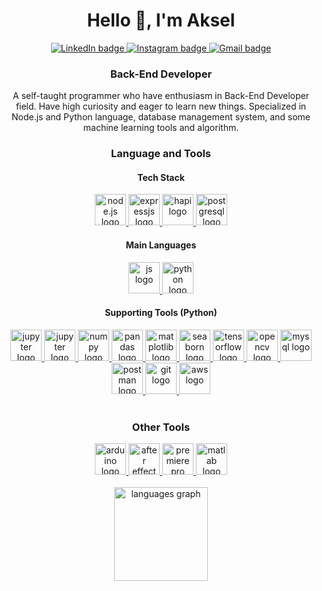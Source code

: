 # <div align="center">Hello 👋, I'm Aksel</div>

<div align= "center">
  <a href="https://www.linkedin.com/in/akselea/" target="_blank">
    <img src="https://img.shields.io/badge/linkedin-0A66C2?style=for-the-badge&logo=linkedin&logoColor=white" alt="LinkedIn badge">
  </a>
  <a href="https://www.instagram.com/akselea_/" target="_blank">
    <img src="https://img.shields.io/static/v1?message=Instagram&logo=instagram&label=&color=E4405F&logoColor=white&labelColor=&style=for-the-badge" alt="Instagram badge">
  </a>
  <a href="mailto:aksele.work@gmail.com" target="_blank">
    <img src="https://img.shields.io/static/v1?message=Gmail&logo=gmail&label=&color=D14836&logoColor=white&labelColor=&style=for-the-badge" alt="Gmail badge">
  </a>
</div>

### <div align="center">Back-End Developer</div>

<div align="center">A self-taught programmer who have enthusiasm in Back-End Developer field. Have high curiosity and eager to learn new things. Specialized in Node.js and Python language, database management system, and some machine learning tools and algorithm.</div>

### <div align="center">Language and Tools</div>

#### <div align="center">Tech Stack</div>

<div align= "center">
  <a href="https://nodejs.org/en" target="_blank">
    <img src="https://cdn.jsdelivr.net/gh/devicons/devicon/icons/nodejs/nodejs-original.svg" height="50" alt="node.js logo">
  </a>
  <a href="https://expressjs.com/" target="_blank">
    <img src="https://cdn.jsdelivr.net/gh/devicons/devicon/icons/express/express-original.svg" height="50" alt="expressjs logo">
  </a>
  <a href="https://hapi.dev/" target="_blank">
    <img src="https://raw.githubusercontent.com/hapijs/assets/master/images/hapi.png" height="50" alt="hapi logo">
  </a>
  <a href="https://www.postgresql.org/" target="_blank">
    <img src="https://cdn.jsdelivr.net/gh/devicons/devicon/icons/postgresql/postgresql-plain-wordmark.svg" height="50" alt="postgresql logo">
  </a>

#### <div align="center">Main Languages</div>

<div align= "center">
  <a href="https://developer.mozilla.org/en-US/docs/Web/JavaScript" target="_blank">
    <img src="https://cdn.jsdelivr.net/gh/devicons/devicon/icons/javascript/javascript-original.svg" height="50" alt="js logo">
  </a>
  <a href="https://www.python.org/" target="_blank">
    <img src="https://cdn.jsdelivr.net/gh/devicons/devicon/icons/python/python-original.svg" height="50" alt="python logo">
  </a>
</div>

#### <div align="center">Supporting Tools (Python)</div>

<div align= "center">
  <a href="https://jupyter.org/" target="_blank">
    <img src="https://cdn.jsdelivr.net/gh/devicons/devicon/icons/jupyter/jupyter-original-wordmark.svg" height="50" alt="jupyter logo">
  </a>
  <a href="https://www.tableau.com/" target="_blank">
    <img src="https://cdn.worldvectorlogo.com/logos/tableau-software.svg" height="50" alt="jupyter logo">
  </a>
  <a href="https://numpy.org/" target="_blank">
    <img src="https://cdn.jsdelivr.net/gh/devicons/devicon/icons/numpy/numpy-original.svg" height="50" alt="numpy logo">
  </a>
  <a href="https://pandas.pydata.org/" target="_blank">
    <img src="https://cdn.jsdelivr.net/gh/devicons/devicon/icons/pandas/pandas-original.svg" height="50" alt="pandas logo">
  </a>
  <a href="https://matplotlib.org/" target="_blank">
    <img src="https://upload.wikimedia.org/wikipedia/commons/0/01/Created_with_Matplotlib-logo.svg" height="50" alt="matplotlib logo">
  </a>
  <a href="https://seaborn.pydata.org/" target="_blank">
    <img src="https://seaborn.pydata.org/_images/logo-mark-lightbg.svg" height="50" alt="seaborn logo">
  </a>
  <a href="https://www.tensorflow.org/" target="_blank">
    <img src="https://cdn.jsdelivr.net/gh/devicons/devicon/icons/tensorflow/tensorflow-original.svg" height="50" alt="tensorflow logo">
  </a>
  <a href="https://opencv.org/" target="_blank">
    <img src="https://cdn.jsdelivr.net/gh/devicons/devicon/icons/opencv/opencv-original.svg" height="50" alt="opencv logo">
  </a>
  <a href="https://www.mysql.com/" target="_blank">
    <img src="https://cdn.jsdelivr.net/gh/devicons/devicon/icons/mysql/mysql-original-wordmark.svg" height="50" alt="mysql logo">
  </a>
  <a href="https://www.postman.com/" target="_blank">
    <img src="https://seeklogo.com/images/P/postman-api-platform-logo-D6B8AB9B0D-seeklogo.com.png" height="50" alt="postman logo">
  </a>
  <a href="https://git-scm.com/" target="_blank">
    <img src="https://cdn.jsdelivr.net/gh/devicons/devicon/icons/git/git-original.svg" height="50" alt="git logo">
  </a>
  <a href="https://aws.amazon.com/" target="_blank">
    <img src="https://cdn.jsdelivr.net/gh/devicons/devicon/icons/amazonwebservices/amazonwebservices-original.svg" height="50" alt="aws logo">
  </a>
</div>

<br>

### <div align="center">Other Tools</div>

<div align= "center">
  <a href="https://www.arduino.cc/" target="_blank">
    <img src="https://cdn.jsdelivr.net/gh/devicons/devicon/icons/arduino/arduino-original.svg" height="50" alt="arduino logo">
  </a>
  <a href="https://www.adobe.com/id_en/products/aftereffects.html" target="_blank">
    <img src="https://upload.wikimedia.org/wikipedia/commons/c/cb/Adobe_After_Effects_CC_icon.svg" height="50" alt="after effect logo">
  </a>
  <a href="https://www.adobe.com/id_en/products/premiere.html" target="_blank">
    <img src="https://upload.wikimedia.org/wikipedia/commons/4/40/Adobe_Premiere_Pro_CC_icon.svg" height="50" alt="premiere pro logo">
  </a>
  <a href="https://www.mathworks.com/products/matlab.html" target="_blank">
    <img src="https://upload.wikimedia.org/wikipedia/commons/2/21/Matlab_Logo.png" height="50" alt="matlab logo">
  </a>
</div>

<br>

<div align="center">
  <img src="https://github-readme-stats.vercel.app/api/top-langs?username=akselea&locale=en&hide_title=false&layout=compact&card_width=320&langs_count=5&theme=dracula&hide_border=false" height="150" alt="languages graph"  />
</div>

